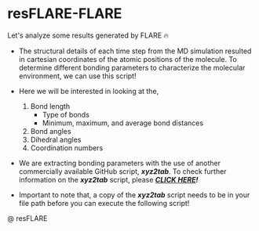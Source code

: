 # resFLARE-FLARE
Let's analyze some results generated by FLARE 🔥

* The structural details of each time step from the MD simulation resulted in cartesian coordinates of the atomic positions of the molecule. To determine different bonding parameters to characterize the molecular environment, we can use this script!

* Here we will be interested in looking at the,
  1. Bond length
     * Type of bonds
     * Minimum, maximum, and average bond distances
  3. Bond angles
  4. Dihedral angles
  5. Coordination numbers

* We are extracting bonding parameters with the use of another commercially available GitHub script, **_xyz2tab_**. To check further information on the **_xyz2tab_** script, please _**[CLICK HERE](https://github.com/radi0sus/xyz2tab.git)!**_
* Important to note that, a copy of the **_xyz2tab_** script needs to be in your file path before you can execute the following script!

@ resFLARE
  
